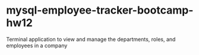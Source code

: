# mysql-employee-tracker-bootcamp-hw12
Terminal application to view and manage the departments, roles, and employees in a company
